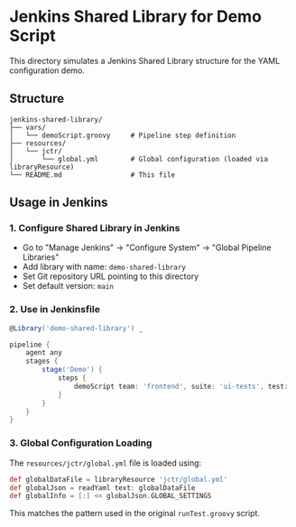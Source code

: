 # Jenkins Shared Library for Demo Script

This directory simulates a Jenkins Shared Library structure for the YAML configuration demo.

## Structure

```
jenkins-shared-library/
├── vars/
│   └── demoScript.groovy     # Pipeline step definition
├── resources/
│   └── jctr/
│       └── global.yml        # Global configuration (loaded via libraryResource)
└── README.md                 # This file
```

## Usage in Jenkins

### 1. Configure Shared Library in Jenkins
- Go to "Manage Jenkins" → "Configure System" → "Global Pipeline Libraries"
- Add library with name: `demo-shared-library`
- Set Git repository URL pointing to this directory
- Set default version: `main`

### 2. Use in Jenkinsfile
```groovy
@Library('demo-shared-library') _

pipeline {
    agent any
    stages {
        stage('Demo') {
            steps {
                demoScript team: 'frontend', suite: 'ui-tests', test: 'smoke-test'
            }
        }
    }
}
```

### 3. Global Configuration Loading
The `resources/jctr/global.yml` file is loaded using:
```groovy
def globalDataFile = libraryResource 'jctr/global.yml'
def globalJson = readYaml text: globalDataFile
def globalInfo = [:] << globalJson.GLOBAL_SETTINGS
```

This matches the pattern used in the original `runTest.groovy` script.
